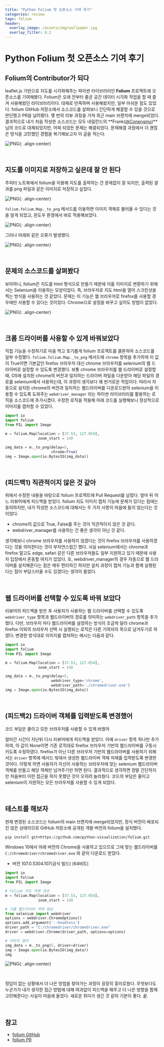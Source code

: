 ```yaml
---
title: "Python Folium 첫 오픈소스 기여 후기"
categories: review
tags: folium
header:
  overlay_image: /assets/img/wallpaper.jpg
  overlay_filter: 0.2
---
```


# Python Folium 첫 오픈소스 기여 후기

## Folium의 Contributor가 되다

leaflet.js 기반으로 지도를 시각화해주는 파이썬 라이브러리인 **Folium** 프로젝트에 오픈소스를 기여해봤다. Folium은 오래 전부터 줄곧 공간 데이터 시각화 작업을 할 때 즐겨 사용해왔던 라이브러리이다. 대체로 만족하며 사용해왔지만, 일부 아쉬운 점도 있었다. folium GitHub 저장소에서 소스코드를 살펴보니 간단하게 해결할 수 있을 것으로 판단했고 PR을 날려봤다. 몇 번의 리뷰 과정을 거쳐 최근 main 브랜치에 merge되었다. 결과적으로 내가 처음 작성한 소스코드는 모두 네덜란드의 **Frank([@Conengmo](https://github.com/Conengmo))**님의 코드로 대체되었지만, 어찌 되었든 문제는 해결되었다. 문제해결 과정에서 더 괜찮은 방식을 고민했던 경험을 복기해보고자 이 글을 적는다.


![PNG](/assets/img/post_img/2022-11-12-review-folium/0.png){: .align-center}


<br>

## 지도를 이미지로 저장하고 싶은데 잘 안 된다

주피터 노트북에서 folium을 이용해 지도를 출력하는 건 문제없이 잘 되지만, 출력된 결과를 png 파일과 같은 이미지로 저장하고 싶었다. 

![PNG](/assets/img/post_img/2022-11-12-review-folium/1.png){: .align-center}

`folium.folium.Map._to_png` 메서드를 이용하면 이미지 객체로 불러올 수 있다는 것을 알게 되었고, 윈도우 환경에서 바로 적용해보았다. 

![PNG](/assets/img/post_img/2022-11-12-review-folium/2.png){: .align-center}

그러나 아래와 같은 오류가 발생했다.

![PNG](/assets/img/post_img/2022-11-12-review-folium/3.png){: .align-center}

<br>

## 문제의 소스코드를 살펴봤다

보아하니, folium은 지도를 html 형식으로 만들기 때문에 이를 이미지로 변환하기 위해서는 Selenium을 이용하는 모양이었다. 즉, 브라우저로 지도 html을 열어 스크린샷을 찍는 방식을 사용하는 것 같았다. 문제는 이 기능은 웹 브라우저로 firefox를 사용할 경우에만 사용할 수 있다는 것이었다. Chrome으로 설정을 바꾸고 싶어도 방법이 없었다. 

![PNG](/assets/img/post_img/2022-11-12-review-folium/4.png){: .align-center}

<br>

## 크롬 드라이버를 사용할 수 있게 바꿔보았다

직접 기능을 수정하기로 마음 먹고 호기롭게 folium 프로젝트를 클론하여 소스코드를 일부 수정했다. `folium.folium.Map._to_png` 메서드에 `chrome` 항목을 추가하여 이 값이 True이면 기본값인 firefox 브라우저 대신 chrome 브라우저를 selenium의 웹 드라이버로 설정할 수 있도록 변경했다. 보통 chrome 브라우저를 웹 드라이버로 설정할 때, OS에 설치된 chrome의 버전과 일치하는 드라이버 파일을 다운받아 해당 파일의 경로를 selenium에서 사용하는데, 이 과정이 생각보다 꽤 번거로운 작업이다. 따라서 자동으로 설치된 chrome의 버전과 일치하는 웹드라이버를 다운로드받아 selenium을 이용할 수 있도록 도와주는 `webdriver_manager` 라는 파이썬 라이브러리를 활용하는 로직을 소스코드에 추가시켰다. 수정한 로직을 적용해 아래 코드를 실행해보니 정상적으로 이미지를 캡처할 수 있었다. 

```python
import io
import folium
from PIL import Image

m = folium.Map(location = [37.53, 127.054],
               zoom_start = 14)

img_data = m._to_png(delay=5,
                     chrome=True)
img = Image.open(io.BytesIO(img_data))
```

<br>

## (피드백1) 직관적이지 않은 것 같아

위에서 수정한 내용을 바탕으로 folium 프로젝트에 Pull Request를 날렸다. 얼마 뒤 어느 리뷰어에게 피드백을 받았다. folium 지도 이미지 캡처 기능에 문제가 있다는 점에는 동의하지만, 내가 작성한 소스코드에 대해서는 두 가지 사항이 마음에 들지 않는다는 것이었다. 

- chrome의 값으로 True, False를 주는 것이 직관적이지 않은 것 같다.
- webdriver_manager를 사용하는 건 좋은 생각이 아닌 것 같다.

생각해보니 chrome 브라우저를 사용하지 않겠다는 것이 firefox 브라우저를 사용하겠다는 것을 의미한다는 것이 부자연스럽긴 했다. 사실 selenium에서는 chrome과 firefox 말고도 edge, safari 같은 다른 브라우저들도 일부 지원하고 있기 때문에 사용자 입장에서 혼동할 여지가 있었다. 또, webdriver_manager의 경우 자동으로 웹 드라이버를 설치해준다는 점은 매우 편리하긴 하지만 설치 과정이 캡처 기능과 함께 실행된다는 점이 부담스러울 수도 있겠다는 생각이 들었다. 

<br>

## 웹 드라이버를 선택할 수 있도록 바꿔 보았다

리뷰어의 피드백을 받은 후 사용자가 사용하는 웹 드라이버를 선택할 수 있도록 `webdriver_type` 항목과 웹드라이버의 경로를 의미하는 `webdriver_path` 항목을 추가했다.  다만, 브라우저 마다 웹드라이버를 설정하는 방식이 조금씩 달라 chrome과 firefox 이외의 브라우저 선택 시 실행되는 로직은 다른 기여자의 목으로 남겨두기로 하였다. 변경한 방식대로 이미지를 캡처하는 예시는 다음과 같다.

```python
import io
import folium
from PIL import Image

m = folium.Map(location = [37.53, 127.054],
               zoom_start = 14)

img_data = m._to_png(delay=5,
                     webdriver_type='chrome',
                     webdriver_path='./chromedriver.exe')
img = Image.open(io.BytesIO(img_data))
```

<br>

## (피드백2) 드라이버 객체를 입력받도록 변경했어

코드 부담은 줄이고 모든 브라우저를 사용할 수 있게 바꿨어

얼마간 시간이 지난뒤 다시 리뷰어에게 피드백을 받았다. 아예 `driver` 항목 하나만 추가하여, 이 값이 None이면 기존 로직대로 firefox 브라우저 기반의 웹드라이버를 구동시키도록 수정하였다. firefox가 아닌 다른 브라우저 기반의 웹드라이버를 사용하기 위해서는 `driver` 항목에 메서드 밖에서 생성한 웹드라이버 객체 자체를 입력받도록 변경한 것이다. 이렇게 하면 사용자가 자신이 사용하는 브라우저에 맞는 selenium 웹드라이버 객체를 만들고 해당 객체만 넘겨주기만 하면 된다. 결과적으로 생각하면 정말 간단하지만 처음부터 이런 접근을 하지 못했던 것이 오히려 놀라웠다. 코드의 부담은 줄이고 selenium이 지원하는 모든 브라우저를 사용할 수 있게 되었다.

<br>

## 테스트를 해보자

현재 변경된 소스코드는 folium의 main 브랜치에 merge되었지만, 정식 버전이 배포되진 않은 상태이므로 GitHub 저장소에 공개된 개발 버전의 folium을 설치했다.

```bash
pip install git+https://github.com/python-visualization/folium.git
```

Windows 10에서 아래 버전의 Chrome을 사용하고 있으므로 그에 맞는 웹드라이버를 `C:/chromedriver/chromedriver.exe` 와 같이 다운로드 받았다.

- 버전 107.0.5304.107(공식 빌드) (64비트)

```python
import io
import folium
from PIL import Image

# folium 지도 객체 생성
m = folium.Map(location = [37.53, 127.054],
               zoom_start = 14)

# 크롬 웹드라이버 객체 생성
from selenium import webdriver
options = webdriver.ChromeOptions()
options.add_argument('--headless')
driver_path = "C:/chromedriver/chromedriver.exe"
driver = webdriver.Chrome(driver_path, options=options)

# 이미지 캡처
img_data = m._to_png(5, driver=driver)
img = Image.open(io.BytesIO(img_data))
img
```

![PNG](/assets/img/post_img/2022-11-12-review-folium/5.png){: .align-center}

<br>

정답이 없는 상황에서 더 나은 방법을 찾아가는 과정이 굉장히 흥미로웠다. 무엇보다도 누군가가 내가 생각한 접근 방법에 대해 여과없이 피드백을 해주고 더 나은 방향을 함께 고민해준다는 사실이 마음에 들었다. 새로운 취미가 생긴 것 같아 기분이 좋다. 끝.

<br>

## 참고

- [folium GitHub](https://github.com/python-visualization/folium)
- [folium PR](https://github.com/python-visualization/folium/pull/1620)